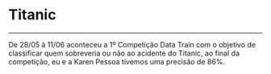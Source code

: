 # Titanic

---

De 28/05 à 11/06 aconteceu a 1º Competição Data Train com o objetivo de classificar quem sobreveria ou não ao acidente do Titanic, ao final da competição, eu e a Karen Pessoa tivemos uma precisão de 86%.
